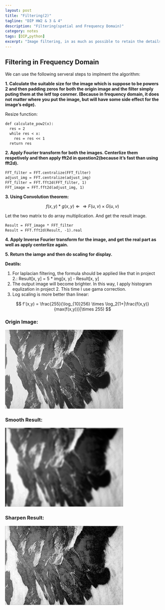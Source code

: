 ```yaml
---
layout: post
title: "Filtering(2)"
tagline: "DIP HW2 & 3 & 4"
description: "Filtering(spatial and Frequency Domain)"
category: notes
tags: [DIP,python]
excerpt: "Image filtering, in as much as possible to retain the details of image under the target image noise suppression, is indispensable in image preprocessing operation, the treatment effect is good or bad will directly affect the validity and reliability of the subsequent image processing and analysis."
---
```


## Filtering in Frequency Domain

We can use the following serveral steps to implment the algorithm:

**1. Calculate the suitable size for the image which is suppose to be powers 2 and then padding zeros for both the origin image and the filter simply puting them at the letf top conrner. (Because in frequency domain, it does not matter where you put the image, but will have some side effect for the image’s edge).**

Resize function:

    def calculate_pow2(x):
      res = 2
      while res < x:
        res = res << 1
      return res

**2. Apply Fourier transform for both the images. Centerlize them respetively and then apply fft2d in question2(because it’s fast than using fft2d).**

    FFT_filter = FFT.centralize(FFT_filter)
    adjust_img = FFT.centralize(adjust_img)
    FFT_filter = FFT.fft2d(FFT_filter, 1)
    FFT_image = FFT.fft2d(adjust_img, 1)

**3. Using Convolution theorem:**

$$
f(x,y) * g(x,y) \Leftarrow \Rightarrow F(u,v) \times G(u,v)
$$

Let the two matrix to do array multiplication. And get the result image.

    Result = FFT_image * FFT_filter
    Result = FFT.fft2d(Result, -1).real

**4. Apply Inverse Fourier transform for the image, and get the real part as well as apply centerlize again.**

**5. Return the iamge and then do scaling for display.**

**Deatils:**

1. For laplacian filtering, the formula should be applied like that in project 2.:
Result[x, y] = 5 * img[x, y] - Result[x, y]
2. The output image will become brighter. In this way, I apply histogram equlization in project 2. This time I use gama
correction.
3. Log scaling is more better than linear:

$$
f'(x,y) = \frac{255}{\log_{10}256} \times \log_2(1+|\frac{f(x,y)}{max(f(x,y))}|\times 255)
$$

### Origin Image:

<img class="img-responsive"
src="https://github.com/ghostbody/Image-Processing/blob/master/project3/code/14.png?raw=true">

### Smooth Result:

<img class="img-responsive"
src="https://github.com/ghostbody/Image-Processing/blob/master/project3/code/Mean_Filtered_image.png?raw=true">

### Sharpen Result:

<img class="img-responsive"
src="https://github.com/ghostbody/Image-Processing/blob/master/project3/code/Laplacian_Filtered_image.png?raw=true">
